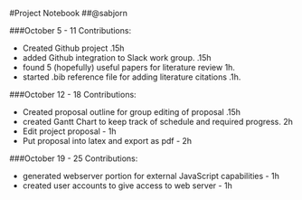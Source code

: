 #Project Notebook
##@sabjorn

###October 5 - 11
Contributions:
 * Created Github project .15h
 * added Github integration to Slack work group. .15h
 * found 5 (hopefully) useful papers for literature review 1h.
 * started .bib reference file for adding literature citations .1h.

###October 12 - 18
Contributions:
 * Created proposal outline for group editing of proposal .15h
 * created Gantt Chart to keep track of schedule and required progress. 2h
 * Edit project proposal - 1h
 * Put proposal into latex and export as pdf - 2h

###October 19 - 25
Contributions:
 * generated webserver portion for external JavaScript capabilities - 1h
 * created user accounts to give access to web server - 1h	